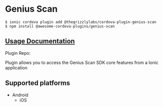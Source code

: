 # Genius Scan

```
$ ionic cordova plugin add @thegrizzlylabs/cordova-plugin-genius-scan
$ npm install @awesome-cordova-plugins/genius-scan
```

## [Usage Documentation](https://danielsogl.gitbook.io/awesome-cordova-plugins/plugins/genius-scan/)

Plugin Repo: []()

Plugin allows you to access the Genius Scan SDK core features from a Ionic application

## Supported platforms

- Android
  - iOS
  


